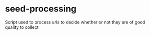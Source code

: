 # seed-processing
Script used to process urls to decide whether or not they are of good quality to collect
